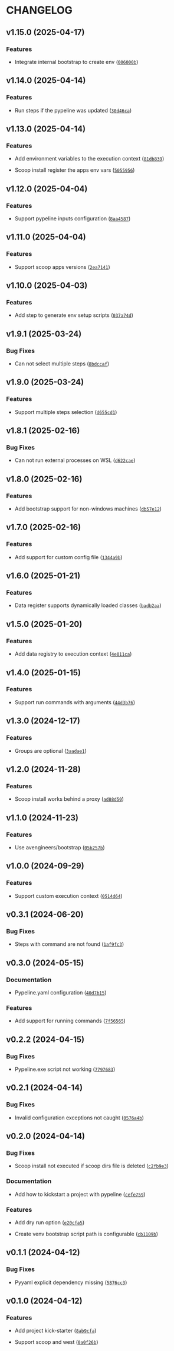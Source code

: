# CHANGELOG


## v1.15.0 (2025-04-17)

### Features

- Integrate internal bootstrap to create env
  ([`006000b`](https://github.com/cuinixam/pypeline/commit/006000b67c6d782d5918965144f4513a78576db8))


## v1.14.0 (2025-04-14)

### Features

- Run steps if the pypeline was updated
  ([`30d46ca`](https://github.com/cuinixam/pypeline/commit/30d46ca2e4be4c203fe5d01e15a027773a6f9a2e))


## v1.13.0 (2025-04-14)

### Features

- Add environment variables to the execution context
  ([`81db839`](https://github.com/cuinixam/pypeline/commit/81db839be4e45b3be61f94953ed4612828b8b713))

- Scoop install register the apps env vars
  ([`5055956`](https://github.com/cuinixam/pypeline/commit/50559569790c372e9a07f441299a0fb5dd4e729b))


## v1.12.0 (2025-04-04)

### Features

- Support pypeline inputs configuration
  ([`8aa4587`](https://github.com/cuinixam/pypeline/commit/8aa4587d4c700d51a77aed4f04fbd6b47fe6a1b0))


## v1.11.0 (2025-04-04)

### Features

- Support scoop apps versions
  ([`2ea7141`](https://github.com/cuinixam/pypeline/commit/2ea7141d3bee48f0ea0ef0aeb97df181a81eee4a))


## v1.10.0 (2025-04-03)

### Features

- Add step to generate env setup scripts
  ([`037a74d`](https://github.com/cuinixam/pypeline/commit/037a74da00347684debdb86ef234e72aae9fcccd))


## v1.9.1 (2025-03-24)

### Bug Fixes

- Can not select multiple steps
  ([`8bdccaf`](https://github.com/cuinixam/pypeline/commit/8bdccaf940c1cabe9e564b486f619ce4581e76ef))


## v1.9.0 (2025-03-24)

### Features

- Support multiple steps selection
  ([`d655cd1`](https://github.com/cuinixam/pypeline/commit/d655cd1c6b821bfc7aa1cb8ae9b1c65433b2b903))


## v1.8.1 (2025-02-16)

### Bug Fixes

- Can not run external processes on WSL
  ([`d622cae`](https://github.com/cuinixam/pypeline/commit/d622cae99e0f621cdd658046a646f166b17b88f7))


## v1.8.0 (2025-02-16)

### Features

- Add bootstrap support for non-windows machines
  ([`db57e12`](https://github.com/cuinixam/pypeline/commit/db57e12d66da5686475f7d951acabcb929c7a121))


## v1.7.0 (2025-02-16)

### Features

- Add support for custom config file
  ([`1344a9b`](https://github.com/cuinixam/pypeline/commit/1344a9bf07488f519581dfc6518dfcdae226f12c))


## v1.6.0 (2025-01-21)

### Features

- Data register supports dynamically loaded classes
  ([`badb2aa`](https://github.com/cuinixam/pypeline/commit/badb2aa2a94799e2e48887b773ea68a840ca1748))


## v1.5.0 (2025-01-20)

### Features

- Add data registry to execution context
  ([`4e011ca`](https://github.com/cuinixam/pypeline/commit/4e011caea4f70ad53de7e3a23ce00b912d48146c))


## v1.4.0 (2025-01-15)

### Features

- Support run commands with arguments
  ([`44d3b76`](https://github.com/cuinixam/pypeline/commit/44d3b768f14ac6f6fa3861262a68a1bc68bee79d))


## v1.3.0 (2024-12-17)

### Features

- Groups are optional
  ([`3aadae1`](https://github.com/cuinixam/pypeline/commit/3aadae19fff50cce57c04546e01b14ff94608645))


## v1.2.0 (2024-11-28)

### Features

- Scoop install works behind a proxy
  ([`ad88d50`](https://github.com/cuinixam/pypeline/commit/ad88d505bbcff620927d65b2a77bdae3c70af37f))


## v1.1.0 (2024-11-23)

### Features

- Use avengineers/bootstrap
  ([`05b257b`](https://github.com/cuinixam/pypeline/commit/05b257b0ac9821b42a04286694976fa8698b3157))


## v1.0.0 (2024-09-29)

### Features

- Support custom execution context
  ([`0514d64`](https://github.com/cuinixam/pypeline/commit/0514d64e8f255758dc18152e6177f9f902450354))


## v0.3.1 (2024-06-20)

### Bug Fixes

- Steps with command are not found
  ([`1af9fc3`](https://github.com/cuinixam/pypeline/commit/1af9fc3a36b6b19abea793d9d7d68e64d357bbbf))


## v0.3.0 (2024-05-15)

### Documentation

- Pypeline.yaml configuration
  ([`40d7b15`](https://github.com/cuinixam/pypeline/commit/40d7b1551adc8a6e0429669f72076ad25f4eb881))

### Features

- Add support for running commands
  ([`7f56565`](https://github.com/cuinixam/pypeline/commit/7f56565dcfa21e4d5f660cef5ac8a00fe02d8f9a))


## v0.2.2 (2024-04-15)

### Bug Fixes

- Pypeline.exe script not working
  ([`7797683`](https://github.com/cuinixam/pypeline/commit/77976836e2afd94793cbe9bc93a4950319242795))


## v0.2.1 (2024-04-14)

### Bug Fixes

- Invalid configuration exceptions not caught
  ([`0576a4b`](https://github.com/cuinixam/pypeline/commit/0576a4b976b588c5804c78df9cdf48bd0a9e066f))


## v0.2.0 (2024-04-14)

### Bug Fixes

- Scoop install not executed if scoop dirs file is deleted
  ([`c2fb9e3`](https://github.com/cuinixam/pypeline/commit/c2fb9e3ea05527a0a6802df61555a2e27a160656))

### Documentation

- Add how to kickstart a project with pypeline
  ([`cefe759`](https://github.com/cuinixam/pypeline/commit/cefe7591fb3393fe2e05ecafbf9105d873f90a90))

### Features

- Add dry run option
  ([`e20cfa5`](https://github.com/cuinixam/pypeline/commit/e20cfa5e690c567d94103e838f49fb5a4f64bc5e))

- Create venv bootstrap script path is configurable
  ([`cb1109b`](https://github.com/cuinixam/pypeline/commit/cb1109b79c81e5a9e2ef9e12050c1e38e4fc746f))


## v0.1.1 (2024-04-12)

### Bug Fixes

- Pyyaml explicit dependency missing
  ([`5876cc3`](https://github.com/cuinixam/pypeline/commit/5876cc3af1e19f776dfc7460e20861149cf3ab7a))


## v0.1.0 (2024-04-12)

### Features

- Add project kick-starter
  ([`8ab9cfa`](https://github.com/cuinixam/pypeline/commit/8ab9cfa5d2c613c24e50fcdf55949ac9e5fc8b90))

- Support scoop and west
  ([`0a0f26b`](https://github.com/cuinixam/pypeline/commit/0a0f26b53a35e98f41970ddc4e5f2ae491967570))
